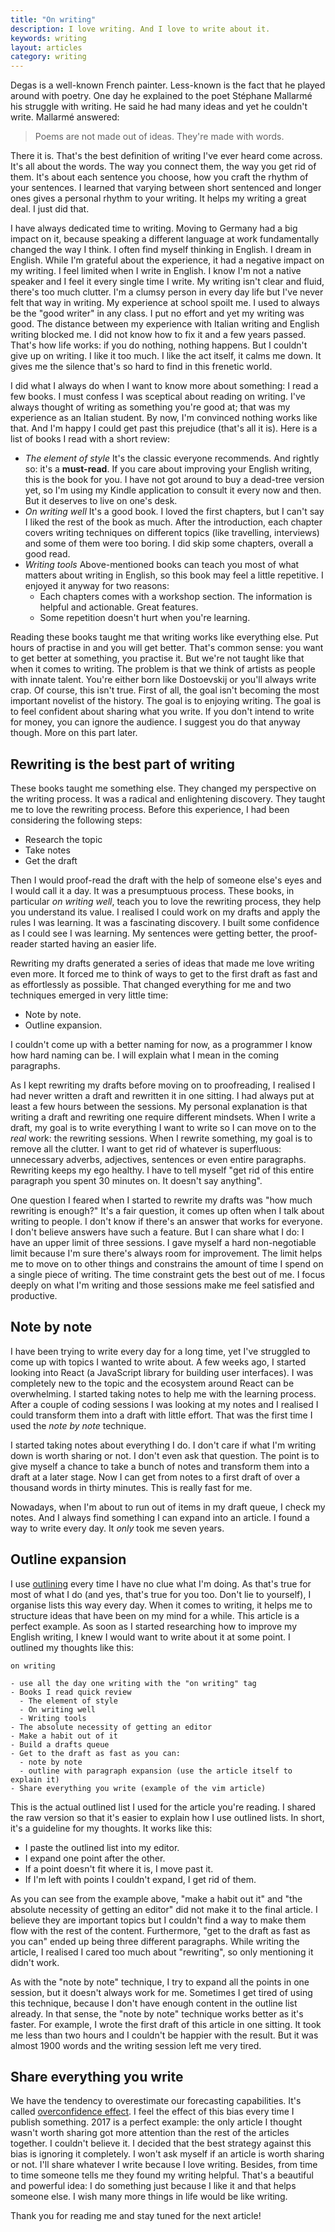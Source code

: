 ```yaml
---
title: "On writing"
description: I love writing. And I love to write about it.
keywords: writing
layout: articles
category: writing
---
```


Degas is a well-known French painter. Less-known is the fact that he played
around with poetry. One day he explained to the poet Stéphane Mallarmé his
struggle with writing. He said he had many ideas and yet he couldn't write.
Mallarmé answered:

> Poems are not made out of ideas. They're made with words.

There it is. That's the best definition of writing I've ever heard come across.
It's all about the words. The way you connect them, the way you get rid of them.
It's about each sentence you choose, how you craft the rhythm of your sentences.
I learned that varying between short sentenced and longer ones gives a personal
rhythm to your writing. It helps my writing a great deal. I just did that.

I have always dedicated time to writing. Moving to Germany had a big impact on
it, because speaking a different language at work fundamentally changed the
way I think. I often find myself thinking in English. I dream in English.
While I'm grateful about the experience, it had a negative impact on my
writing. I feel limited when I write in English. I know I'm not a native
speaker and I feel it every single time I write. My writing isn't clear and
fluid, there's too much clutter. I'm a clumsy person in every day life but
I've never felt that way in writing. My experience at school spoilt me. I used
to always be the "good writer" in any class. I put no effort and yet my
writing was good. The distance between my experience with Italian writing and
English writing blocked me. I did not know how to fix it and a few years
passed. That's how life works: if you do nothing, nothing happens. But I
couldn't give up on writing. I like it too much. I like the act itself, it
calms me down. It gives me the silence that's so hard to find in this frenetic
world.

I did what I always do when I want to know more about something: I read a few
books. I must confess I was sceptical about reading on writing. I've always
thought of writing as something you're good at; that was my experience as an
Italian student. By now, I'm convinced nothing works like that. And I'm happy I
could get past this prejudice (that's all it is). Here is a list of books I
read with a short review:

- *The element of style* It's the classic everyone recommends. And rightly so:
  it's a **must-read**. If you care about improving your English writing, this
  is the book for you. I have not got around to buy a dead-tree version yet, so
  I'm using my Kindle application to consult it every now and then. But it
  deserves to live on one's desk.
- *On writing well* It's a good book. I loved the first chapters, but I can't
  say I liked the rest of the book as much. After the introduction, each chapter
  covers writing techniques on different topics (like travelling, interviews)
  and some of them were too boring. I did skip some chapters, overall a good
  read.
- *Writing tools*  Above-mentioned books can teach you most of what matters
  about writing in English, so this book may feel a little repetitive. I enjoyed
  it anyway for two reasons:
  - Each chapters comes with a workshop section. The information is helpful and
    actionable. Great features.
  - Some repetition doesn't hurt when you're learning.

Reading these books taught me that writing works like everything else. Put
hours of practise in and you will get better. That's common sense: you want to
get better at something, you practise it. But we're not taught like that when
it comes to writing. The problem is that we think of artists as people with
innate talent. You're either born like Dostoevskij or you'll always write
crap. Of course, this isn't true. First of all, the goal isn't becoming the
most important novelist of the history. The goal is to enjoying writing. The
goal is to feel confident about sharing what you write. If you don't intend to
write for money, you can ignore the audience. I suggest you do that anyway
though. More on this part later.

## Rewriting is the best part of writing

These books taught me something else. They changed my perspective on the
writing process. It was a radical and enlightening discovery. They taught me
to love the rewriting process. Before this experience, I had been considering
the following steps:

- Research the topic
- Take notes
- Get the draft

Then I would proof-read the draft with the help of someone else's eyes and I
would call it a day. It was a presumptuous process. These books, in particular
*on writing well*, teach you to love the rewriting process, they help you
understand its value. I realised I could work on my drafts and apply the rules I
was learning. It was a fascinating discovery. I built some confidence as I could
see I was learning. My sentences were getting better, the proof-reader started
having an easier life.

Rewriting my drafts generated a series of ideas that made me love writing even
more. It forced me to think of ways to get to the first draft as fast and as
effortlessly as possible. That changed everything for me and two techniques
emerged in very little time:

- Note by note.
- Outline expansion.

I couldn't come up with a better naming for now, as a programmer I know how hard
naming can be. I will explain what I mean in the coming paragraphs.

As I kept rewriting my drafts before moving on to proofreading, I realised I had
never written a draft and rewritten it in one sitting. I had always put at least
a few hours between the sessions. My personal explanation is that writing a
draft and rewriting one require different mindsets. When I write a draft, my
goal is to write everything I want to write so I can move on to the _real_ work:
the rewriting sessions. When I rewrite something, my goal is to remove all the
clutter. I want to get rid of whatever is superfluous: unnecessary adverbs,
adjectives, sentences or even entire paragraphs. Rewriting keeps my ego healthy.
I have to tell myself "get rid of this entire paragraph you spent 30 minutes on.
It doesn't say anything".

One question I feared when I started to rewrite my drafts was "how much
rewriting is enough?" It's a fair question, it comes up often when I talk about
writing to people. I don't know if there's an answer that works for everyone. I
don't believe answers have such a feature. But I can share what I do: I have an
upper limit of three sessions. I gave myself a hard non-negotiable limit because
I'm sure there's always room for improvement. The limit helps me to move on to
other things and constrains the amount of time I spend on a single piece of
writing. The time constraint gets the best out of me. I focus deeply on what I'm
writing and those sessions make me feel satisfied and productive.

## Note by note

I have been trying to write every day for a long time, yet I've struggled to
come up with topics I wanted to write about. A few weeks ago, I started looking
into React (a JavaScript library for building user interfaces). I was completely
new to the topic and the ecosystem around React can be overwhelming. I started
taking notes to help me with the learning process. After a couple of coding
sessions I was looking at my notes and I realised I could transform them into a
draft with little effort. That was the first time I used the _note by note_
technique.

I started taking notes about everything I do. I don't care if what I'm writing
down is worth sharing or not. I don't even ask that question. The point is to
give myself a chance to take a bunch of notes and transform them into a draft at
a later stage. Now I can get from notes to a first draft of over a thousand
words in thirty minutes. This is really fast for me.

Nowadays, when I'm about to run out of items in my draft queue, I check my
notes. And I always find something I can expand into an article. I found a way
to write every day. It _only_ took me seven years.

## Outline expansion

I use [outlining](https://en.wikipedia.org/wiki/Outline_(list)) every time I
have no clue what I'm doing. As that's true for most of what I do (and yes,
that's true for you too. Don't lie to yourself), I organise lists this way every
day. When it comes to writing, it helps me to structure ideas that have been on
my mind for a while. This article is a perfect example. As soon as I started
researching how to improve my English writing, I knew I would want to write
about it at some point. I outlined my thoughts like this:

```
on writing

- use all the day one writing with the "on writing" tag
- Books I read quick review
  - The element of style
  - On writing well
  - Writing tools
- The absolute necessity of getting an editor
- Make a habit out of it
- Build a drafts queue
- Get to the draft as fast as you can:
  - note by note
  - outline with paragraph expansion (use the article itself to explain it)
- Share everything you write (example of the vim article)
```

This is the actual outlined list I used for the article you're reading. I shared
the raw version so that it's easier to explain how I use outlined lists. In
short, it's a guideline for my thoughts. It works like this:

- I paste the outlined list into my editor.
- I expand one point after the other.
- If a point doesn't fit where it is, I move past it.
- If I'm left with points I couldn't expand, I get rid of them.

As you can see from the example above, "make a habit out it" and "the absolute
necessity of getting an editor" did not make it to the final article. I believe
they are important topics but I couldn't find a way to make them flow with the
rest of the content. Furthermore, "get to the draft as fast as you can" ended up
being three different paragraphs. While writing the article, I realised I cared
too much about "rewriting", so only mentioning it didn't work.

As with the "note by note" technique, I try to expand all the points in one
session, but it doesn't always work for me. Sometimes I get tired of using this
technique, because I don't have enough content in the outline list already. In
that sense, the "note by note" technique works better as it's faster. For
example, I wrote the first draft of this article in one sitting. It took me less
than two hours and I couldn't be happier with the result. But it was almost
1900 words and the writing session left me very tired.

## Share everything you write

We have the tendency to overestimate our forecasting capabilities. It's called
[overconfidence effect](https://en.wikipedia.org/wiki/Overconfidence_effect). I
feel the effect of this bias every time I publish something. 2017 is a perfect
example: the only article I thought wasn't worth sharing got more attention than
the rest of the articles together. I couldn't believe it. I decided that the
best strategy against this bias is ignoring it completely. I won't ask myself if
an article is worth sharing or not. I'll share whatever I write because I love
writing. Besides, from time to time someone tells me they found my writing
helpful. That's a beautiful and powerful idea: I do something just because I
like it and that helps someone else. I wish many more things in life would be
like writing.

Thank you for reading me and stay tuned for the next article!

